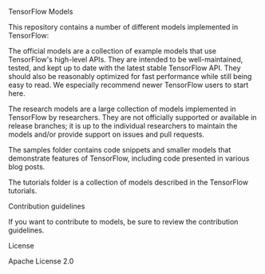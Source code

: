 TensorFlow Models

This repository contains a number of different models implemented in TensorFlow:

The official models are a collection of example models that use TensorFlow's high-level APIs. They are intended to be well-maintained, tested, and kept up to date with the latest stable TensorFlow API. They should also be reasonably optimized for fast performance while still being easy to read. We especially recommend newer TensorFlow users to start here.

The research models are a large collection of models implemented in TensorFlow by researchers. They are not officially supported or available in release branches; it is up to the individual researchers to maintain the models and/or provide support on issues and pull requests.

The samples folder contains code snippets and smaller models that demonstrate features of TensorFlow, including code presented in various blog posts.

The tutorials folder is a collection of models described in the TensorFlow tutorials.

Contribution guidelines

If you want to contribute to models, be sure to review the contribution guidelines.

License

Apache License 2.0
